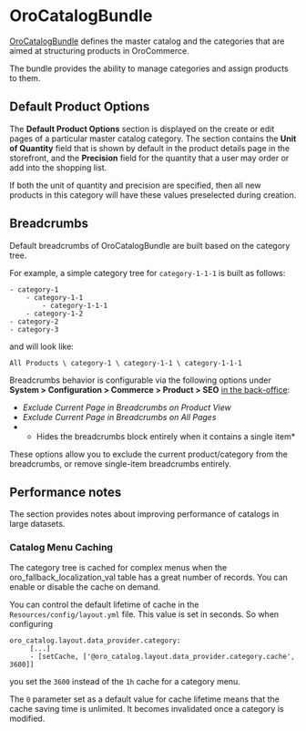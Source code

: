<a id="bundle-docs-commerce-catalog-bundle"></a>

# OroCatalogBundle

<a href="https://github.com/oroinc/orocommerce/tree/master/src/Oro/Bundle/CatalogBundle" target="_blank">OroCatalogBundle</a> defines the master catalog and the categories that are aimed at structuring products in OroCommerce.

The bundle provides the ability to manage categories and assign products to them.

## Default Product Options

The **Default Product Options** section is displayed on the create or edit pages of a particular master catalog category. The section contains the **Unit of Quantity** field that is shown by default in the product details page in the storefront, and the **Precision** field for the quantity that a user may order or add into the shopping list.

If both the unit of quantity and precision are specified, then all new products in this category will have these values preselected during creation.

## Breadcrumbs

Default breadcrumbs of OroCatalogBundle are built based on the category tree.

For example, a simple category tree for `category-1-1-1` is built as follows:

```none
- category-1
    - category-1-1
        - category-1-1-1
    - category-1-2
- category-2
- category-3
```

and will look like:

```none
All Products \ category-1 \ category-1-1 \ category-1-1-1
```

Breadcrumbs behavior is configurable via the following options under **System > Configuration > Commerce > Product > SEO** [in the back-office](../../../user/back-office/system/configuration/commerce/product/seo.md#sys-commerce-product-seo):

- *Exclude Current Page in Breadcrumbs on Product View*
- *Exclude Current Page in Breadcrumbs on All Pages*
- * Hides the breadcrumbs block entirely when it contains a single item\*

These options allow you to exclude the current product/category from the breadcrumbs, or remove single-item breadcrumbs entirely.

## Performance notes

The section provides notes about improving performance of catalogs in large datasets.

### Catalog Menu Caching

The category tree is cached for complex menus when the oro_fallback_localization_val table has a great number of records. You can enable or disable the cache on demand.

You can control the default lifetime of cache in the `Resources/config/layout.yml` file. This value is set in seconds. So when configuring

```none
oro_catalog.layout.data_provider.category:
     [...]
     - [setCache, ['@oro_catalog.layout.data_provider.category.cache', 3600]]
```

you set the `3600` instead of the `1h` cache for a category menu.

The `0` parameter set as a default value for cache lifetime means that the cache saving time is unlimited. It becomes invalidated once a category is modified.

<!-- Frontend -->
